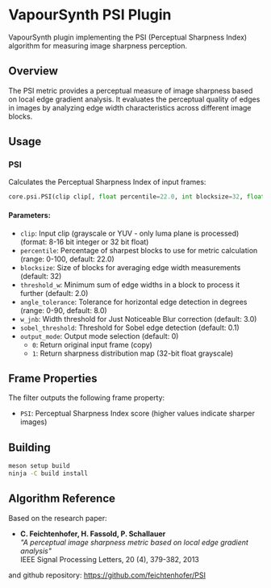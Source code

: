 # VapourSynth PSI Plugin

VapourSynth plugin implementing the PSI (Perceptual Sharpness Index) algorithm for measuring image sharpness perception.

## Overview

The PSI metric provides a perceptual measure of image sharpness based on local edge gradient analysis. It evaluates the perceptual quality of edges in images by analyzing edge width characteristics across different image blocks.

## Usage

### PSI

Calculates the Perceptual Sharpness Index of input frames:

```python
core.psi.PSI(clip clip[, float percentile=22.0, int blocksize=32, float threshold_w=2.0, float angle_tolerance=8.0, float w_jnb=3.0, float sobel_threshold=0.1, int output_mode=0])
```

#### Parameters:
- `clip`: Input clip (grayscale or YUV - only luma plane is processed) (format: 8-16 bit integer or 32 bit float)
- `percentile`: Percentage of sharpest blocks to use for metric calculation (range: 0-100, default: 22.0)
- `blocksize`: Size of blocks for averaging edge width measurements (default: 32)
- `threshold_w`: Minimum sum of edge widths in a block to process it further (default: 2.0)
- `angle_tolerance`: Tolerance for horizontal edge detection in degrees (range: 0-90, default: 8.0)
- `w_jnb`: Width threshold for Just Noticeable Blur correction (default: 3.0)
- `sobel_threshold`: Threshold for Sobel edge detection (default: 0.1)
- `output_mode`: Output mode selection (default: 0)
  - `0`: Return original input frame (copy)
  - `1`: Return sharpness distribution map (32-bit float grayscale)

## Frame Properties

The filter outputs the following frame property:
- `PSI`: Perceptual Sharpness Index score (higher values indicate sharper images)

## Building

```bash
meson setup build
ninja -C build install
```

## Algorithm Reference

Based on the research paper:
- **C. Feichtenhofer, H. Fassold, P. Schallauer**  
  *"A perceptual image sharpness metric based on local edge gradient analysis"*  
  IEEE Signal Processing Letters, 20 (4), 379-382, 2013

and github repository:
<https://github.com/feichtenhofer/PSI>